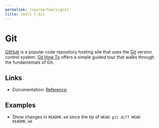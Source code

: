 ```yaml
---
permalink: /course/tools/git/
title: Tools | Git
---
```

# Git

[GitHub](https://github.com/) is a popular code repository hosting site that uses the [Git](https://git-scm.com/) version control system. [Git How To](https://githowto.com/) offers a simple guided tour that walks through the fundamentals of Git.

## Links

* Documentation: [Reference](https://git-scm.com/docs).

## Examples

* Show changes in `README.md` since the tip of `HEAD`: `git diff HEAD README.md`

